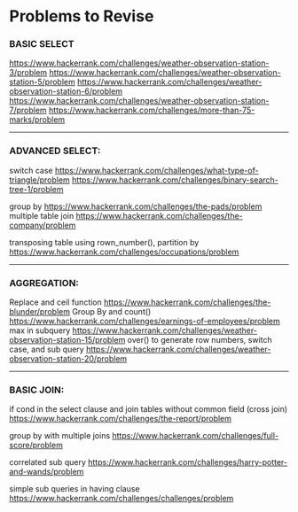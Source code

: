# Problems to Revise

### BASIC SELECT


https://www.hackerrank.com/challenges/weather-observation-station-3/problem
https://www.hackerrank.com/challenges/weather-observation-station-5/problem
https://www.hackerrank.com/challenges/weather-observation-station-6/problem
https://www.hackerrank.com/challenges/weather-observation-station-7/problem 
https://www.hackerrank.com/challenges/more-than-75-marks/problem

-------

### ADVANCED SELECT:


switch case https://www.hackerrank.com/challenges/what-type-of-triangle/problem
https://www.hackerrank.com/challenges/binary-search-tree-1/problem 

group by https://www.hackerrank.com/challenges/the-pads/problem
multiple table join https://www.hackerrank.com/challenges/the-company/problem 

transposing table using rown_number(), partition by 
https://www.hackerrank.com/challenges/occupations/problem 

----------
### AGGREGATION:


Replace and ceil function https://www.hackerrank.com/challenges/the-blunder/problem
Group By and count() https://www.hackerrank.com/challenges/earnings-of-employees/problem
max in subquery https://www.hackerrank.com/challenges/weather-observation-station-15/problem
over() to generate row numbers, switch case, and sub query https://www.hackerrank.com/challenges/weather-observation-station-20/problem

-------

### BASIC JOIN:


if cond in the select clause and join tables without common field (cross join)
https://www.hackerrank.com/challenges/the-report/problem

group by with multiple joins
https://www.hackerrank.com/challenges/full-score/problem

correlated sub query
https://www.hackerrank.com/challenges/harry-potter-and-wands/problem

simple sub queries in having clause
https://www.hackerrank.com/challenges/challenges/problem

















